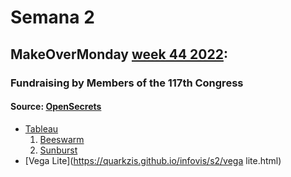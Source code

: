 # Semana 2

## MakeOverMonday [week 44 2022](https://data.world/makeovermonday/2022w44):
### Fundraising by Members of the 117th Congress
#### Source: [OpenSecrets](https://www.opensecrets.org/members-of-congress/members-list)

* [Tableau](https://quarkzis.github.io/infovis/s2/tableau.html)
  1. [Beeswarm](https://quarkzis.github.io/infovis/s2/beeswarm.html)
  2. [Sunburst](https://quarkzis.github.io/infovis/s2/sunburst.html)
* [Vega Lite](https://quarkzis.github.io/infovis/s2/vega lite.html)

